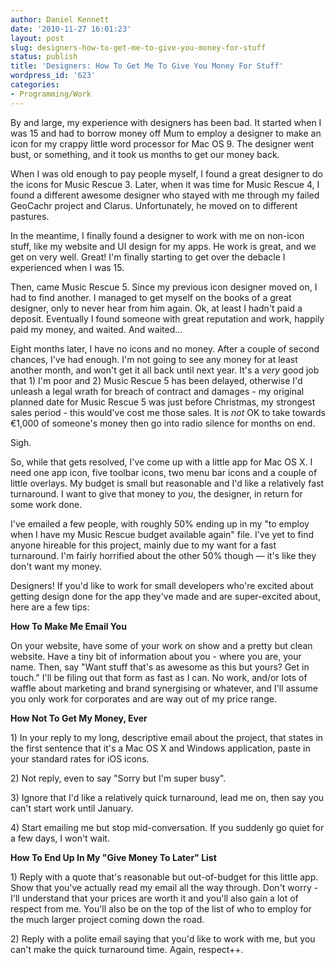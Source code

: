 ```yaml
---
author: Daniel Kennett
date: '2010-11-27 16:01:23'
layout: post
slug: designers-how-to-get-me-to-give-you-money-for-stuff
status: publish
title: 'Designers: How To Get Me To Give You Money For Stuff'
wordpress_id: '623'
categories:
- Programming/Work
---
```


<p>By and large, my experience with designers has been bad. It started when I was 15 and had to borrow money off Mum to employ a designer to make an icon for my crappy little word processor for Mac OS 9. The designer went bust, or something, and it took us months to get our money back.</p>
<p>When I was old enough to pay people myself, I found a great designer to do the icons for Music Rescue 3. Later, when it was time for Music Rescue 4, I found a different awesome designer who stayed with me through my failed GeoCachr project and Clarus. Unfortunately, he moved on to different pastures.</p>
<p>In the meantime, I finally found a designer to work with me on non-icon stuff, like my website and UI design for my apps. He work is great, and we get on very well. Great! I'm finally starting to get over the debacle I experienced when I was 15.</p>
<p>Then, came Music Rescue 5. Since my previous icon designer moved on, I had to find another. I managed to get myself on the books of a great designer, only to never hear from him again. Ok, at least I hadn't paid a deposit. Eventually I found someone with great reputation and work, happily paid my money, and waited. And waited…</p>
<p>Eight months later, I have no icons and no money. After a couple of second chances, I've had enough. I'm not going to see any money for at least another month, and won't get it all back until next year. It's a <em>very</em> good job that 1) I'm poor and 2) Music Rescue 5 has been delayed, otherwise I'd unleash a legal wrath for breach of contract and damages - my original planned date for Music Rescue 5 was just before Christmas, my strongest sales period - this would've cost me those sales. It is <em>not</em> OK to take towards €1,000 of someone's money then go into radio silence for months on end.</p>
<p>Sigh.</p>
<p>So, while that gets resolved, I've come up with a little app for Mac OS X. I need one app icon, five toolbar icons, two menu bar icons and a couple of little overlays. My budget is small but reasonable and I'd like a relatively fast turnaround. I want to give that money to <em>you</em>, the designer, in return for some work done.</p>
<p>I've emailed a few people, with roughly 50% ending up in my "to employ when I have my Music Rescue budget available again" file. I've yet to find anyone hireable for this project, mainly due to my want for a fast turnaround. I'm fairly horrified about the other 50% though — it's like they don't want my money.</p>
<p>Designers! If you'd like to work for small developers who're excited about getting design done for the app they've made and are super-excited about, here are a few tips:</p>
<p><strong>How To Make Me Email You</strong></p>
<p>On your website, have some of your work on show and a pretty but clean website. Have a tiny bit of information about you - where you are, your name. Then, say "Want stuff that's as awesome as this but yours? Get in touch." I'll be filing out that form as fast as I can. No work, and/or lots of waffle about marketing and brand synergising or whatever, and I'll assume you only work for corporates and are way out of my price range.</p>
<p><strong>How Not To Get My Money, Ever</strong></p>
<p>1) In your reply to my long, descriptive email about the project, that states in the first sentence that it's a Mac OS X and Windows application, paste in your standard rates for iOS icons.</p>
<p>2) Not reply, even to say "Sorry but I'm super busy".</p>
<p>3) Ignore that I'd like a relatively quick turnaround, lead me on, then say you can't start work until January.</p>
<p>4) Start emailing me but stop mid-conversation. If you suddenly go quiet for a few days, I won't wait.</p>
<p><strong>How To End Up In My "Give Money To Later" List</strong></p>
<p>1) Reply with a quote that's reasonable but out-of-budget for this little app. Show that you've actually read my email all the way through. Don't worry - I'll understand that your prices are worth it and you'll also gain a lot of respect from me. You'll also be on the top of the list of who to employ for the much larger project coming down the road.</p>
<p>2) Reply with a polite email saying that you'd like to work with me, but you can't make the quick turnaround time. Again, respect++.</p>